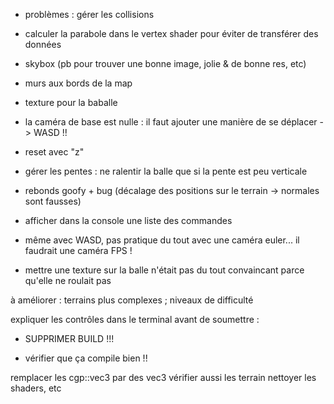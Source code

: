 - problèmes : gérer les collisions
- calculer la parabole dans le vertex shader pour éviter de transférer des données
- skybox (pb pour trouver une bonne image, jolie & de bonne res, etc)
- murs aux bords de la map
- texture pour la baballe
- la caméra de base est nulle : il faut ajouter une manière de se déplacer -> WASD !!
- reset avec "z"
- gérer les pentes : ne ralentir la balle que si la pente est peu verticale
- rebonds goofy + bug (décalage des positions sur le terrain -> normales sont fausses)
- afficher dans la console une liste des commandes

- même avec WASD, pas pratique du tout avec une caméra euler... il faudrait une caméra FPS !

- mettre une texture sur la balle n'était pas du tout convaincant parce qu'elle ne roulait pas

à améliorer : terrains plus complexes ; niveaux de difficulté

expliquer les contrôles dans le terminal
avant de soumettre :

- SUPPRIMER BUILD !!!

- vérifier que ça compile bien !!

remplacer les cgp::vec3 par des vec3
vérifier aussi les terrain
nettoyer les shaders, etc
